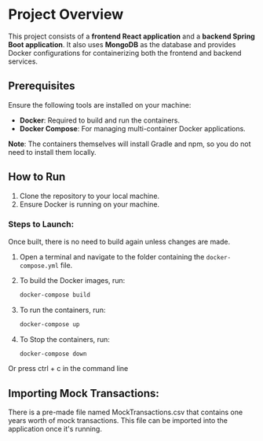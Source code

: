 # Project Overview

This project consists of a **frontend React application** and a **backend Spring Boot application**. It also uses **MongoDB** as the database and provides Docker configurations for containerizing both the frontend and backend services.

## Prerequisites

Ensure the following tools are installed on your machine:

- **Docker**: Required to build and run the containers.
- **Docker Compose**: For managing multi-container Docker applications.

**Note**: The containers themselves will install Gradle and npm, so you do not need to install them locally.

## How to Run

1. Clone the repository to your local machine.
2. Ensure Docker is running on your machine.

### Steps to Launch:

Once built, there is no need to build again unless changes are made. 

1. Open a terminal and navigate to the folder containing the `docker-compose.yml` file.
   
2. To build the Docker images, run:

   ```bash
   docker-compose build

3. To run the containers, run:

    ```bash
    docker-compose up

4. To Stop the containers, run:

    ```bash
    docker-compose down

Or press ctrl + c in the command line

## Importing Mock Transactions:
There is a pre-made file named MockTransactions.csv that contains one years worth of mock transactions. This file can be imported into the application once it's running.

